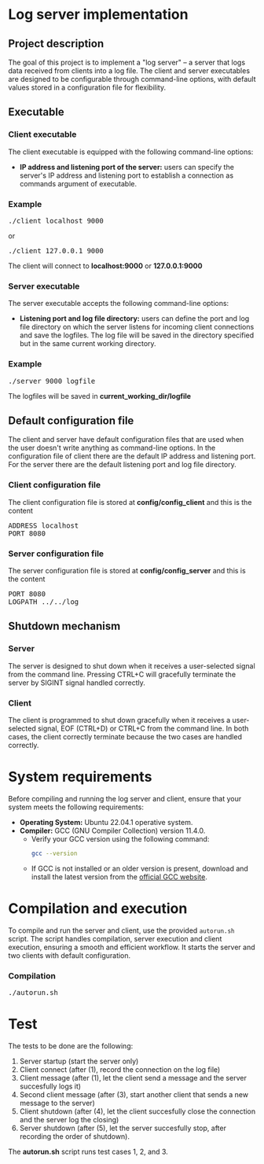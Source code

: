 # Log server implementation

## Project description

The goal of this project is to implement a "log server" – a server that logs data received from clients into a log file. The client and server executables are designed to be configurable through command-line options, with default values stored in a configuration file for flexibility.

## Executable
### Client executable
The client executable is equipped with the following command-line options:

- **IP address and listening port of the server:** users can specify the server's IP address and listening port to establish a connection as commands argument of executable.
### Example
<pre>./client localhost 9000</pre>
or
<pre>./client 127.0.0.1 9000</pre>
The client will connect to **localhost:9000** or **127.0.0.1:9000**
### Server executable

The server executable accepts the following command-line options:

- **Listening port and log file directory:** users can define the port and log file directory on which the server listens for incoming client connections and save the logfiles. The log file will be saved in the directory specified but in the same current working directory. 
### Example
<pre>./server 9000 logfile</pre>
The logfiles will be saved in **current_working_dir/logfile**
## Default configuration file
The client and server have default configuration files that are used when the user doesn't write anything as command-line options. In the configuration file of client there are the default IP address and listening port. For the server there are the default listening port and log file directory. 
### Client configuration file
The client configuration file is stored at **config/config_client** and this is the content
<pre>
ADDRESS localhost
PORT 8080
</pre>
### Server configuration file
The server configuration file is stored at **config/config_server** and this is the content
<pre>
PORT 8080
LOGPATH ../../log
</pre>
## Shutdown mechanism
### Server

The server is designed to shut down when it receives a user-selected signal from the command line. Pressing CTRL+C will gracefully terminate the server by SIGINT signal handled correctly.

### Client

The client is programmed to shut down gracefully when it receives a user-selected signal, EOF (CTRL+D) or CTRL+C from the command line. In both cases, the client correctly terminate because the two cases are handled correctly.
# System requirements

Before compiling and running the log server and client, ensure that your system meets the following requirements:
- **Operating System:** Ubuntu 22.04.1 operative system.
- **Compiler:** GCC (GNU Compiler Collection) version 11.4.0.
  - Verify your GCC version using the following command:
    ```bash
    gcc --version
    ```
  - If GCC is not installed or an older version is present, download and install the latest version from the [official GCC website](https://gcc.gnu.org/).

# Compilation and execution

To compile and run the server and client, use the provided `autorun.sh` script. The script handles compilation, server execution and client execution, ensuring a smooth and efficient workflow. It starts the server and two clients with default configuration.

### Compilation

<pre>./autorun.sh</pre>

# Test
The tests to be done are the following:
1. Server startup (start the server only)
2. Client connect (after (1), record the connection on the log file)
3. Client message (after (1), let the client send a message and the server succesfully logs it)
4. Second client message (after (3), start another client that sends a new message to the server)
5. Client shutdown (after (4), let the client succesfully close the connection and the server log the closing)
6. Server shutdown (after (5), let the server succesfully stop, after recording the order of shutdown).

The **autorun.sh** script runs test cases 1, 2, and 3.
